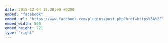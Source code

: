 ```yaml
---
date: 2015-12-04 15:20:09 +0200
embed: "facebook"
embed_url: "https://www.facebook.com/plugins/post.php?href=https%3A%2F%2Fwww.facebook.com%2Foleksij.rak%2Fposts%2F1094918853851992&width=500"
embed_width: 500
embed_height: 721
type: "right"
---
```

